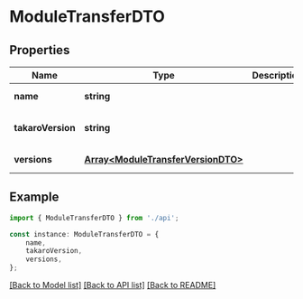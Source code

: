 # ModuleTransferDTO


## Properties

Name | Type | Description | Notes
------------ | ------------- | ------------- | -------------
**name** | **string** |  | [default to undefined]
**takaroVersion** | **string** |  | [optional] [default to undefined]
**versions** | [**Array&lt;ModuleTransferVersionDTO&gt;**](ModuleTransferVersionDTO.md) |  | [default to undefined]

## Example

```typescript
import { ModuleTransferDTO } from './api';

const instance: ModuleTransferDTO = {
    name,
    takaroVersion,
    versions,
};
```

[[Back to Model list]](../README.md#documentation-for-models) [[Back to API list]](../README.md#documentation-for-api-endpoints) [[Back to README]](../README.md)
